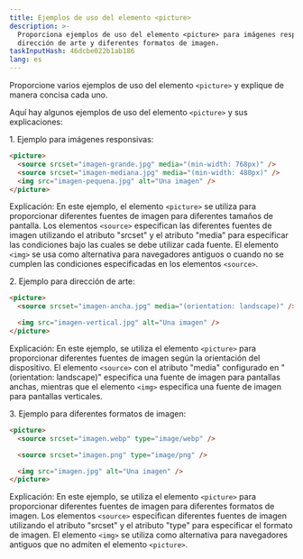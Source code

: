 ```yaml
---
title: Ejemplos de uso del elemento <picture>
description: >-
  Proporciona ejemplos de uso del elemento <picture> para imágenes responsivas,
  dirección de arte y diferentes formatos de imagen.
taskInputHash: 46dcbe022b1ab186
lang: es
---
```

Proporcione varios ejemplos de uso del elemento `<picture>` y explique de manera concisa cada uno.

Aquí hay algunos ejemplos de uso del elemento `<picture>` y sus explicaciones:

1\. Ejemplo para imágenes responsivas:

```html
<picture>
  <source srcset="imagen-grande.jpg" media="(min-width: 768px)" />
  <source srcset="imagen-mediana.jpg" media="(min-width: 480px)" />
  <img src="imagen-pequena.jpg" alt="Una imagen" />
</picture>
```

Explicación: En este ejemplo, el elemento `<picture>` se utiliza para proporcionar diferentes fuentes de imagen para diferentes tamaños de pantalla. Los elementos `<source>` especifican las diferentes fuentes de imagen utilizando el atributo "srcset" y el atributo "media" para especificar las condiciones bajo las cuales se debe utilizar cada fuente. El elemento `<img>` se usa como alternativa para navegadores antiguos o cuando no se cumplen las condiciones especificadas en los elementos `<source>`.

2\. Ejemplo para dirección de arte:

```html
<picture>
  <source srcset="imagen-ancha.jpg" media="(orientation: landscape)" />

  <img src="imagen-vertical.jpg" alt="Una imagen" />
</picture>
```

Explicación: En este ejemplo, se utiliza el elemento `<picture>` para proporcionar diferentes fuentes de imagen según la orientación del dispositivo. El elemento `<source>` con el atributo "media" configurado en "(orientation: landscape)" especifica una fuente de imagen para pantallas anchas, mientras que el elemento `<img>` especifica una fuente de imagen para pantallas verticales.

3\. Ejemplo para diferentes formatos de imagen:

```html
<picture>
  <source srcset="imagen.webp" type="image/webp" />

  <source srcset="imagen.png" type="image/png" />

  <img src="imagen.jpg" alt="Una imagen" />
</picture>
```

Explicación: En este ejemplo, se utiliza el elemento `<picture>` para proporcionar diferentes fuentes de imagen para diferentes formatos de imagen. Los elementos `<source>` especifican diferentes fuentes de imagen utilizando el atributo "srcset" y el atributo "type" para especificar el formato de imagen. El elemento `<img>` se utiliza como alternativa para navegadores antiguos que no admiten el elemento `<picture>`.
